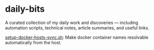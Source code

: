 # daily-bits
A curated collection of my daily work and discoveries — including automation scripts, technical notes, article summaries, and useful links.

[setup-docker-hosts-sync.sh](https://github.com/sec-researcher/daily-bits/blob/main/setup-docker-hosts-sync.sh): Make docker container names resolvable automatically from the host. 
